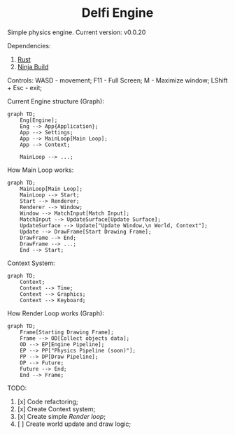 <h1 align="center">Delfi Engine</h1>

Simple physics engine. Current version: v0.0.20

Dependencies:
1) [Rust](https://www.rust-lang.org/tools/install)
2) [Ninja Build](https://ninja-build.org)

Controls:
WASD - movement;
F11 - Full Screen;
M - Maximize window;
LShift + Esc - exit;

Current Engine structure (Graph):
```mermaid
graph TD;
    Eng[Engine];
    Eng --> App{Application};
    App --> Settings;
    App --> MainLoop[Main Loop];
    App --> Context;
    
    MainLoop --> ...;
```

How Main Loop works:
```mermaid
graph TD;
    MainLoop[Main Loop];
    MainLoop --> Start;
    Start --> Renderer;
    Renderer --> Window;
    Window --> MatchInput[Match Input];
    MatchInput --> UpdateSurface[Update Surface];
    UpdateSurface --> Update["Update Window,\n World, Context"];
    Update --> DrawFrame[Start Drawing Frame];
    DrawFrame --> End;
    DrawFrame --> ...;
    End --> Start;
```

Context System:
```mermaid
graph TD;
    Context;
    Context --> Time;
    Context --> Graphics;
    Context --> Keyboard;
```

How Render Loop works (Graph):
```mermaid
graph TD;
    Frame[Starting Drawing Frame];
    Frame --> OD[Collect objects data];
    OD --> EP[Engine Pipeline];
    EP --> PP["Physics Pipeline (soon)"];
    PP --> DP[Draw Pipeline];
    DP --> Future;
    Future --> End;
    End --> Frame;
```

TODO:
1. [x] Code refactoring;
2. [x] Create Context system;
3. [x] Create simple *Render loop*;
4. [ ] Create world update and draw logic;